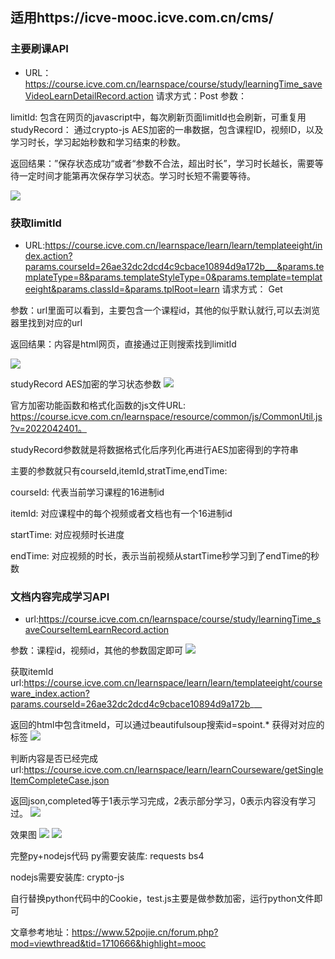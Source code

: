 
## 适用https://icve-mooc.icve.com.cn/cms/
### 主要刷课API

- URL：https://course.icve.com.cn/learnspace/course/study/learningTime_saveVideoLearnDetailRecord.action
请求方式：Post
参数：

limitId: 包含在网页的javascript中，每次刷新页面limitId也会刷新，可重复用
studyRecord： 通过crypto-js AES加密的一串数据，包含课程ID，视频ID，以及学习时长，学习起始秒数和学习结束的秒数。

返回结果：”保存状态成功“或者“参数不合法，超出时长”，学习时长越长，需要等待一定时间才能第再次保存学习状态。学习时长短不需要等待。

![](image/img1.png)

### 获取limitId

- URL:https://course.icve.com.cn/learnspace/learn/learn/templateeight/index.action?params.courseId=26ae32dc2dcd4c9cbace10894d9a172b___&params.templateType=8&params.templateStyleType=0&params.template=templateeight&params.classId=&params.tplRoot=learn
请求方式： Get

参数：url里面可以看到，主要包含一个课程id，其他的似乎默认就行,可以去浏览器里找到对应的url

返回结果：内容是html网页，直接通过正则搜索找到limitId

![](image/img2.png)


studyRecord AES加密的学习状态参数
![](image/img3.png)

官方加密功能函数和格式化函数的js文件URL: https://course.icve.com.cn/learnspace/resource/common/js/CommonUtil.js?v=2022042401。

studyRecord参数就是将数据格式化后序列化再进行AES加密得到的字符串

主要的参数就只有courseId,itemId,stratTime,endTime:

courseId: 代表当前学习课程的16进制id

itemId: 对应课程中的每个视频或者文档也有一个16进制id

startTime: 对应视频时长进度

endTime: 对应视频的时长，表示当前视频从startTime秒学习到了endTime的秒数

### 文档内容完成学习API
- url:https://course.icve.com.cn/learnspace/course/study/learningTime_saveCourseItemLearnRecord.action

参数：课程id，视频id，其他的参数固定即可
![](image/img4.png)


获取itemId
url:https://course.icve.com.cn/learnspace/learn/learn/templateeight/courseware_index.action?params.courseId=26ae32dc2dcd4c9cbace10894d9a172b___

返回的html中包含itmeId，可以通过beautifulsoup搜索id=spoint.* 获得对对应的标签
![](image/img5.png)

判断内容是否已经完成
url:https://course.icve.com.cn/learnspace/learn/learnCourseware/getSingleItemCompleteCase.json

返回json,completed等于1表示学习完成，2表示部分学习，0表示内容没有学习过。
![](image/img6.png)

效果图
![](image/img7.png)
![](image/img8.png)


完整py+nodejs代码
py需要安装库: requests bs4

nodejs需要安装库: crypto-js

自行替换python代码中的Cookie，test.js主要是做参数加密，运行python文件即可

文章参考地址：https://www.52pojie.cn/forum.php?mod=viewthread&tid=1710666&highlight=mooc